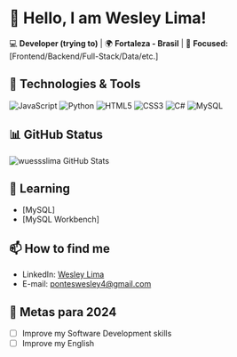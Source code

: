 # 👋 Hello, I am Wesley Lima!  

💻 **Developer (trying to)** | 🌍 **Fortaleza - Brasil** | 🚀 **Focused:** [Frontend/Backend/Full-Stack/Data/etc.]  

## 🔧 Technologies & Tools  
![JavaScript](https://img.shields.io/badge/JavaScript-F7DF1E?style=for-the-badge&logo=javascript&logoColor=black)
![Python](https://img.shields.io/badge/Python-3776AB?style=for-the-badge&logo=python&logoColor=white)
![HTML5](https://img.shields.io/badge/HTML5-E34F26?style=for-the-badge&logo=html5&logoColor=white)
![CSS3](https://img.shields.io/badge/CSS3-1572B6?style=for-the-badge&logo=css3&logoColor=white)
![C#](https://img.shields.io/badge/C%23-239120?style=for-the-badge&logo=c-sharp&logoColor=white)
![MySQL](https://img.shields.io/badge/MySQL-4479A1?style=for-the-badge&logo=mysql&logoColor=white)

## 📊 GitHub Status
![wuessslima GitHub Stats](https://github-readme-stats.vercel.app/api?username=wuessslima&show_icons=true&theme=dracula)

## 🌱 Learning
- [MySQL]  
- [MySQL Workbench]  

## 📫 How to find me  
- LinkedIn: [Wesley Lima](https://www.linkedin.com/in/wesley-lima-baa80815b/)  
- E-mail: ponteswesley4@gmail.com  

## 🎯 Metas para 2024  
- [ ] Improve my Software Development skills 
- [ ] Improve my English 
